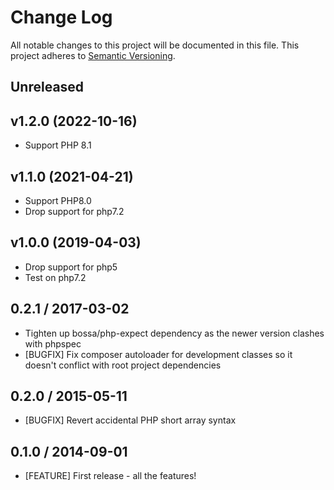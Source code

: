 # Change Log
All notable changes to this project will be documented in this file.
This project adheres to [Semantic Versioning](http://semver.org/).

## Unreleased

## v1.2.0 (2022-10-16)

* Support PHP 8.1

## v1.1.0 (2021-04-21)

* Support PHP8.0
* Drop support for php7.2

## v1.0.0 (2019-04-03)

* Drop support for php5
* Test on php7.2

## 0.2.1 / 2017-03-02

* Tighten up bossa/php-expect dependency as the newer version clashes with phpspec
* [BUGFIX] Fix composer autoloader for development classes so it doesn't conflict
  with root project dependencies

## 0.2.0 / 2015-05-11

* [BUGFIX] Revert accidental PHP short array syntax

## 0.1.0 / 2014-09-01

* [FEATURE] First release - all the features!
